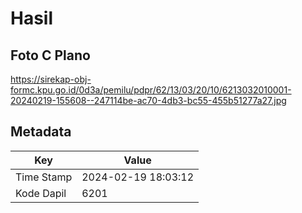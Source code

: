 # Hasil

## Foto C Plano

https://sirekap-obj-formc.kpu.go.id/0d3a/pemilu/pdpr/62/13/03/20/10/6213032010001-20240219-155608--247114be-ac70-4db3-bc55-455b51277a27.jpg


## Metadata

| Key        | Value               |
| ---------- | ------------------- |
| Time Stamp | 2024-02-19 18:03:12 |
| Kode Dapil | 6201                |



